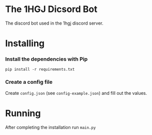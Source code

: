 # The 1HGJ Dicsord Bot

The discord bot used in the 1hgj discord server.

# Installing

### Install the dependencies with Pip

```
pip install -r requirements.txt
```

### Create a config file

Create `config.json` (see `config-example.json`) and fill out the values.

# Running
After completing the installation run `main.py`
